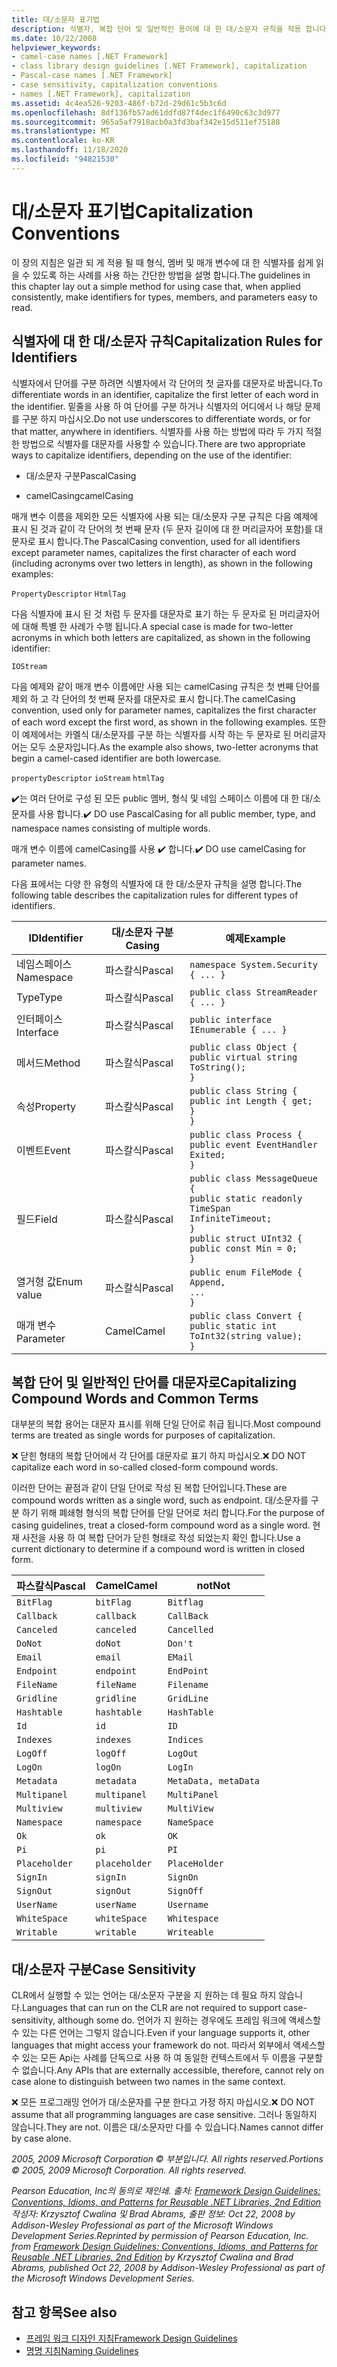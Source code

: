 ```yaml
---
title: 대/소문자 표기법
description: 식별자, 복합 단어 및 일반적인 용어에 대 한 대/소문자 규칙을 적용 합니다. .NET에서 대/소문자 구분이 작동 하는 방식을 이해 합니다.
ms.date: 10/22/2008
helpviewer_keywords:
- camel-case names [.NET Framework]
- class library design guidelines [.NET Framework], capitalization
- Pascal-case names [.NET Framework]
- case sensitivity, capitalization conventions
- names [.NET Framework], capitalization
ms.assetid: 4c4ea526-9203-486f-b72d-29d61c5b3c6d
ms.openlocfilehash: 8df136fb57ad61ddfd87f4dec1f6490c63c3d977
ms.sourcegitcommit: 965a5af7918acb0a3fd3baf342e15d511ef75188
ms.translationtype: MT
ms.contentlocale: ko-KR
ms.lasthandoff: 11/18/2020
ms.locfileid: "94821530"
---
```

# <a name="capitalization-conventions"></a><span data-ttu-id="3e666-104">대/소문자 표기법</span><span class="sxs-lookup"><span data-stu-id="3e666-104">Capitalization Conventions</span></span>
<span data-ttu-id="3e666-105">이 장의 지침은 일관 되 게 적용 될 때 형식, 멤버 및 매개 변수에 대 한 식별자를 쉽게 읽을 수 있도록 하는 사례를 사용 하는 간단한 방법을 설명 합니다.</span><span class="sxs-lookup"><span data-stu-id="3e666-105">The guidelines in this chapter lay out a simple method for using case that, when applied consistently, make identifiers for types, members, and parameters easy to read.</span></span>

## <a name="capitalization-rules-for-identifiers"></a><span data-ttu-id="3e666-106">식별자에 대 한 대/소문자 규칙</span><span class="sxs-lookup"><span data-stu-id="3e666-106">Capitalization Rules for Identifiers</span></span>
 <span data-ttu-id="3e666-107">식별자에서 단어를 구분 하려면 식별자에서 각 단어의 첫 글자를 대문자로 바꿉니다.</span><span class="sxs-lookup"><span data-stu-id="3e666-107">To differentiate words in an identifier, capitalize the first letter of each word in the identifier.</span></span> <span data-ttu-id="3e666-108">밑줄을 사용 하 여 단어를 구분 하거나 식별자의 어디에서 나 해당 문제를 구분 하지 마십시오.</span><span class="sxs-lookup"><span data-stu-id="3e666-108">Do not use underscores to differentiate words, or for that matter, anywhere in identifiers.</span></span> <span data-ttu-id="3e666-109">식별자를 사용 하는 방법에 따라 두 가지 적절 한 방법으로 식별자를 대문자를 사용할 수 있습니다.</span><span class="sxs-lookup"><span data-stu-id="3e666-109">There are two appropriate ways to capitalize identifiers, depending on the use of the identifier:</span></span>

- <span data-ttu-id="3e666-110">대/소문자 구분</span><span class="sxs-lookup"><span data-stu-id="3e666-110">PascalCasing</span></span>

- <span data-ttu-id="3e666-111">camelCasing</span><span class="sxs-lookup"><span data-stu-id="3e666-111">camelCasing</span></span>

 <span data-ttu-id="3e666-112">매개 변수 이름을 제외한 모든 식별자에 사용 되는 대/소문자 구분 규칙은 다음 예제에 표시 된 것과 같이 각 단어의 첫 번째 문자 (두 문자 길이에 대 한 머리글자어 포함)를 대문자로 표시 합니다.</span><span class="sxs-lookup"><span data-stu-id="3e666-112">The PascalCasing convention, used for all identifiers except parameter names, capitalizes the first character of each word (including acronyms over two letters in length), as shown in the following examples:</span></span>

 `PropertyDescriptor`
 `HtmlTag`

 <span data-ttu-id="3e666-113">다음 식별자에 표시 된 것 처럼 두 문자를 대문자로 표기 하는 두 문자로 된 머리글자어에 대해 특별 한 사례가 수행 됩니다.</span><span class="sxs-lookup"><span data-stu-id="3e666-113">A special case is made for two-letter acronyms in which both letters are capitalized, as shown in the following identifier:</span></span>

 `IOStream`

 <span data-ttu-id="3e666-114">다음 예제와 같이 매개 변수 이름에만 사용 되는 camelCasing 규칙은 첫 번째 단어를 제외 하 고 각 단어의 첫 번째 문자를 대문자로 표시 합니다.</span><span class="sxs-lookup"><span data-stu-id="3e666-114">The camelCasing convention, used only for parameter names, capitalizes the first character of each word except the first word, as shown in the following examples.</span></span> <span data-ttu-id="3e666-115">또한이 예제에서는 카멜식 대/소문자를 구분 하는 식별자를 시작 하는 두 문자로 된 머리글자어는 모두 소문자입니다.</span><span class="sxs-lookup"><span data-stu-id="3e666-115">As the example also shows, two-letter acronyms that begin a camel-cased identifier are both lowercase.</span></span>

 `propertyDescriptor`
 `ioStream`
 `htmlTag`

 <span data-ttu-id="3e666-116">✔️는 여러 단어로 구성 된 모든 public 멤버, 형식 및 네임 스페이스 이름에 대 한 대/소문자를 사용 합니다.</span><span class="sxs-lookup"><span data-stu-id="3e666-116">✔️ DO use PascalCasing for all public member, type, and namespace names consisting of multiple words.</span></span>

 <span data-ttu-id="3e666-117">매개 변수 이름에 camelCasing를 사용 ✔️ 합니다.</span><span class="sxs-lookup"><span data-stu-id="3e666-117">✔️ DO use camelCasing for parameter names.</span></span>

 <span data-ttu-id="3e666-118">다음 표에서는 다양 한 유형의 식별자에 대 한 대/소문자 규칙을 설명 합니다.</span><span class="sxs-lookup"><span data-stu-id="3e666-118">The following table describes the capitalization rules for different types of identifiers.</span></span>

|<span data-ttu-id="3e666-119">ID</span><span class="sxs-lookup"><span data-stu-id="3e666-119">Identifier</span></span>|<span data-ttu-id="3e666-120">대/소문자 구분</span><span class="sxs-lookup"><span data-stu-id="3e666-120">Casing</span></span>|<span data-ttu-id="3e666-121">예제</span><span class="sxs-lookup"><span data-stu-id="3e666-121">Example</span></span>|
|----------------|------------|-------------|
|<span data-ttu-id="3e666-122">네임스페이스</span><span class="sxs-lookup"><span data-stu-id="3e666-122">Namespace</span></span>|<span data-ttu-id="3e666-123">파스칼식</span><span class="sxs-lookup"><span data-stu-id="3e666-123">Pascal</span></span>|`namespace System.Security { ... }`|
|<span data-ttu-id="3e666-124">Type</span><span class="sxs-lookup"><span data-stu-id="3e666-124">Type</span></span>|<span data-ttu-id="3e666-125">파스칼식</span><span class="sxs-lookup"><span data-stu-id="3e666-125">Pascal</span></span>|`public class StreamReader { ... }`|
|<span data-ttu-id="3e666-126">인터페이스</span><span class="sxs-lookup"><span data-stu-id="3e666-126">Interface</span></span>|<span data-ttu-id="3e666-127">파스칼식</span><span class="sxs-lookup"><span data-stu-id="3e666-127">Pascal</span></span>|`public interface IEnumerable { ... }`|
|<span data-ttu-id="3e666-128">메서드</span><span class="sxs-lookup"><span data-stu-id="3e666-128">Method</span></span>|<span data-ttu-id="3e666-129">파스칼식</span><span class="sxs-lookup"><span data-stu-id="3e666-129">Pascal</span></span>|`public class Object {` <br />  `public virtual string ToString();` <br /> `}`|
|<span data-ttu-id="3e666-130">속성</span><span class="sxs-lookup"><span data-stu-id="3e666-130">Property</span></span>|<span data-ttu-id="3e666-131">파스칼식</span><span class="sxs-lookup"><span data-stu-id="3e666-131">Pascal</span></span>|`public class String {` <br />  `public int Length { get; }` <br /> `}`|
|<span data-ttu-id="3e666-132">이벤트</span><span class="sxs-lookup"><span data-stu-id="3e666-132">Event</span></span>|<span data-ttu-id="3e666-133">파스칼식</span><span class="sxs-lookup"><span data-stu-id="3e666-133">Pascal</span></span>|`public class Process {` <br />  `public event EventHandler Exited;` <br /> `}`|
|<span data-ttu-id="3e666-134">필드</span><span class="sxs-lookup"><span data-stu-id="3e666-134">Field</span></span>|<span data-ttu-id="3e666-135">파스칼식</span><span class="sxs-lookup"><span data-stu-id="3e666-135">Pascal</span></span>|`public class MessageQueue {` <br />  `public static readonly TimeSpan` <br /> `InfiniteTimeout;` <br /> `}` <br /> `public struct UInt32 {` <br />  `public const Min = 0;` <br /> `}`|
|<span data-ttu-id="3e666-136">열거형 값</span><span class="sxs-lookup"><span data-stu-id="3e666-136">Enum value</span></span>|<span data-ttu-id="3e666-137">파스칼식</span><span class="sxs-lookup"><span data-stu-id="3e666-137">Pascal</span></span>|`public enum FileMode {` <br />  `Append,` <br />  `...` <br /> `}`|
|<span data-ttu-id="3e666-138">매개 변수</span><span class="sxs-lookup"><span data-stu-id="3e666-138">Parameter</span></span>|<span data-ttu-id="3e666-139">Camel</span><span class="sxs-lookup"><span data-stu-id="3e666-139">Camel</span></span>|`public class Convert {` <br />  `public static int ToInt32(string value);` <br /> `}`|

## <a name="capitalizing-compound-words-and-common-terms"></a><span data-ttu-id="3e666-140">복합 단어 및 일반적인 단어를 대문자로</span><span class="sxs-lookup"><span data-stu-id="3e666-140">Capitalizing Compound Words and Common Terms</span></span>
 <span data-ttu-id="3e666-141">대부분의 복합 용어는 대문자 표시를 위해 단일 단어로 취급 됩니다.</span><span class="sxs-lookup"><span data-stu-id="3e666-141">Most compound terms are treated as single words for purposes of capitalization.</span></span>

 <span data-ttu-id="3e666-142">❌ 닫힌 형태의 복합 단어에서 각 단어를 대문자로 표기 하지 마십시오.</span><span class="sxs-lookup"><span data-stu-id="3e666-142">❌ DO NOT capitalize each word in so-called closed-form compound words.</span></span>

 <span data-ttu-id="3e666-143">이러한 단어는 끝점과 같이 단일 단어로 작성 된 복합 단어입니다.</span><span class="sxs-lookup"><span data-stu-id="3e666-143">These are compound words written as a single word, such as endpoint.</span></span> <span data-ttu-id="3e666-144">대/소문자를 구분 하기 위해 폐쇄형 형식의 복합 단어를 단일 단어로 처리 합니다.</span><span class="sxs-lookup"><span data-stu-id="3e666-144">For the purpose of casing guidelines, treat a closed-form compound word as a single word.</span></span> <span data-ttu-id="3e666-145">현재 사전을 사용 하 여 복합 단어가 닫힌 형태로 작성 되었는지 확인 합니다.</span><span class="sxs-lookup"><span data-stu-id="3e666-145">Use a current dictionary to determine if a compound word is written in closed form.</span></span>

|<span data-ttu-id="3e666-146">파스칼식</span><span class="sxs-lookup"><span data-stu-id="3e666-146">Pascal</span></span>|<span data-ttu-id="3e666-147">Camel</span><span class="sxs-lookup"><span data-stu-id="3e666-147">Camel</span></span>|<span data-ttu-id="3e666-148">not</span><span class="sxs-lookup"><span data-stu-id="3e666-148">Not</span></span>|
|------------|-----------|---------|
|`BitFlag`|`bitFlag`|`Bitflag`|
|`Callback`|`callback`|`CallBack`|
|`Canceled`|`canceled`|`Cancelled`|
|`DoNot`|`doNot`|`Don't`|
|`Email`|`email`|`EMail`|
|`Endpoint`|`endpoint`|`EndPoint`|
|`FileName`|`fileName`|`Filename`|
|`Gridline`|`gridline`|`GridLine`|
|`Hashtable`|`hashtable`|`HashTable`|
|`Id`|`id`|`ID`|
|`Indexes`|`indexes`|`Indices`|
|`LogOff`|`logOff`|`LogOut`|
|`LogOn`|`logOn`|`LogIn`|
|`Metadata`|`metadata`|`MetaData, metaData`|
|`Multipanel`|`multipanel`|`MultiPanel`|
|`Multiview`|`multiview`|`MultiView`|
|`Namespace`|`namespace`|`NameSpace`|
|`Ok`|`ok`|`OK`|
|`Pi`|`pi`|`PI`|
|`Placeholder`|`placeholder`|`PlaceHolder`|
|`SignIn`|`signIn`|`SignOn`|
|`SignOut`|`signOut`|`SignOff`|
|`UserName`|`userName`|`Username`|
|`WhiteSpace`|`whiteSpace`|`Whitespace`|
|`Writable`|`writable`|`Writeable`|

## <a name="case-sensitivity"></a><span data-ttu-id="3e666-149">대/소문자 구분</span><span class="sxs-lookup"><span data-stu-id="3e666-149">Case Sensitivity</span></span>
 <span data-ttu-id="3e666-150">CLR에서 실행할 수 있는 언어는 대/소문자 구분을 지 원하는 데 필요 하지 않습니다.</span><span class="sxs-lookup"><span data-stu-id="3e666-150">Languages that can run on the CLR are not required to support case-sensitivity, although some do.</span></span> <span data-ttu-id="3e666-151">언어가 지 원하는 경우에도 프레임 워크에 액세스할 수 있는 다른 언어는 그렇지 않습니다.</span><span class="sxs-lookup"><span data-stu-id="3e666-151">Even if your language supports it, other languages that might access your framework do not.</span></span> <span data-ttu-id="3e666-152">따라서 외부에서 액세스할 수 있는 모든 Api는 사례를 단독으로 사용 하 여 동일한 컨텍스트에서 두 이름을 구분할 수 없습니다.</span><span class="sxs-lookup"><span data-stu-id="3e666-152">Any APIs that are externally accessible, therefore, cannot rely on case alone to distinguish between two names in the same context.</span></span>

 <span data-ttu-id="3e666-153">❌ 모든 프로그래밍 언어가 대/소문자를 구분 한다고 가정 하지 마십시오.</span><span class="sxs-lookup"><span data-stu-id="3e666-153">❌ DO NOT assume that all programming languages are case sensitive.</span></span> <span data-ttu-id="3e666-154">그러나 동일하지 않습니다.</span><span class="sxs-lookup"><span data-stu-id="3e666-154">They are not.</span></span> <span data-ttu-id="3e666-155">이름은 대/소문자만 다를 수 있습니다.</span><span class="sxs-lookup"><span data-stu-id="3e666-155">Names cannot differ by case alone.</span></span>

 <span data-ttu-id="3e666-156">*2005, 2009 Microsoft Corporation © 부분입니다. All rights reserved.*</span><span class="sxs-lookup"><span data-stu-id="3e666-156">*Portions © 2005, 2009 Microsoft Corporation. All rights reserved.*</span></span>

 <span data-ttu-id="3e666-157">*Pearson Education, Inc의 동의로 재인쇄. 출처: [Framework Design Guidelines: Conventions, Idioms, and Patterns for Reusable .NET Libraries, 2nd Edition](https://www.informit.com/store/framework-design-guidelines-conventions-idioms-and-9780321545619) 작성자: Krzysztof Cwalina 및 Brad Abrams, 출판 정보: Oct 22, 2008 by Addison-Wesley Professional as part of the Microsoft Windows Development Series.*</span><span class="sxs-lookup"><span data-stu-id="3e666-157">*Reprinted by permission of Pearson Education, Inc. from [Framework Design Guidelines: Conventions, Idioms, and Patterns for Reusable .NET Libraries, 2nd Edition](https://www.informit.com/store/framework-design-guidelines-conventions-idioms-and-9780321545619) by Krzysztof Cwalina and Brad Abrams, published Oct 22, 2008 by Addison-Wesley Professional as part of the Microsoft Windows Development Series.*</span></span>

## <a name="see-also"></a><span data-ttu-id="3e666-158">참고 항목</span><span class="sxs-lookup"><span data-stu-id="3e666-158">See also</span></span>

- [<span data-ttu-id="3e666-159">프레임 워크 디자인 지침</span><span class="sxs-lookup"><span data-stu-id="3e666-159">Framework Design Guidelines</span></span>](index.md)
- [<span data-ttu-id="3e666-160">명명 지침</span><span class="sxs-lookup"><span data-stu-id="3e666-160">Naming Guidelines</span></span>](naming-guidelines.md)
